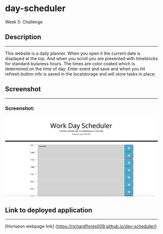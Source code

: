# day-scheduler
Week 5: Challenge

## Description 
******************************************************************************************************************************************************************************************************************************

This website is a daily planner. When you open it the current date is displayed at the top. And when you scroll you are presented with timeblocks for standard buisness hours. The times are color coated which is determined on the time of day. Enter event and save and when you hit refresh button info is saved in the localstorage and will store tasks in place; 

## Screenshot
******************************************************************************************************************************************************************************************************************************

### Screenshot:
![alt text](https://raw.githubusercontent.com/Richardflores009/day-scheduler/develop/assets/Screen%20Shot%202020-08-29%20at%2018.25.00.png "Top of webpage")

## Link to deployed application
******************************************************************************************************************************************************************************************************************************
[Horiseon webpage link] (https://richardflores009.github.io/day-scheduler/)
